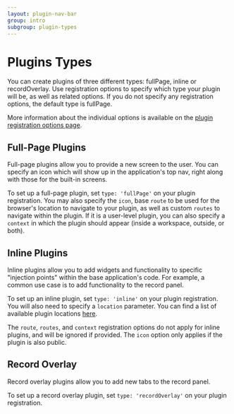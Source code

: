```yaml
---
layout: plugin-nav-bar
group: intro
subgroup: plugin-types
---
```

# Plugins Types
You can create plugins of three different types: fullPage, inline or recordOverlay.  Use registration options to specify which type your plugin will be, as well as related options.  If you do not specify any registration options, the default type is fullPage.

More information about the individual options is available on the [plugin registration options page]({{site.baseurl}}/plugins/registration).

## Full-Page Plugins
Full-page plugins allow you to provide a new screen to the user.  You can specify an icon which will show up in the application's top nav, right along with those for the built-in screens.

To set up a full-page plugin, set `type: 'fullPage'` on your plugin registration.  You may also specify the `icon`, base `route` to be used for the browser's location to navigate to your plugin, as well as custom `routes` to navigate within the plugin. If it is a user-level plugin, you can also specify a `context` in which the plugin should appear (inside a workspace, outside, or both).

## Inline Plugins
Inline plugins allow you to add widgets and functionality to specific "injection points" within the base application's code.  For example, a common use case is to add functionality to the record panel.

To set up an inline plugin, set `type: 'inline'` on your plugin registration.  You will also need to specify a `location` parameter.  You can find a list of available plugin locations [here]({{site.baseurl}}/plugins/registration/#plugin-locations).

The `route`, `routes`, and `context` registration options do not apply for inline plugins, and will be ignored if provided. The `icon` option only applies if the plugin is also public.

## Record Overlay
Record overlay plugins allow you to add new tabs to the record panel.

To set up a record overlay plugin, set `type: 'recordOverlay'` on your plugin registration. 
